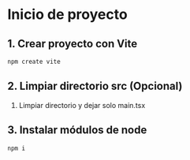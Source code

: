 # Inicio de proyecto
## 1. Crear proyecto con Vite
``` bash
npm create vite
```
## 2. Limpiar directorio src (Opcional)
1. Limpiar directorio y dejar solo main.tsx

## 3. Instalar módulos de node

``` bash
npm i
```

